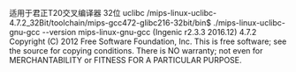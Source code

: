 适用于君正T20交叉编译器 32位 uclibc
/mips-linux-uclibc-4.7.2_32Bit/toolchain/mips-gcc472-glibc216-32bit/bin$ ./mips-linux-uclibc-gnu-gcc --version
mips-linux-gnu-gcc (Ingenic r2.3.3 2016.12) 4.7.2
Copyright (C) 2012 Free Software Foundation, Inc.
This is free software; see the source for copying conditions.  There is NO
warranty; not even for MERCHANTABILITY or FITNESS FOR A PARTICULAR PURPOSE.


